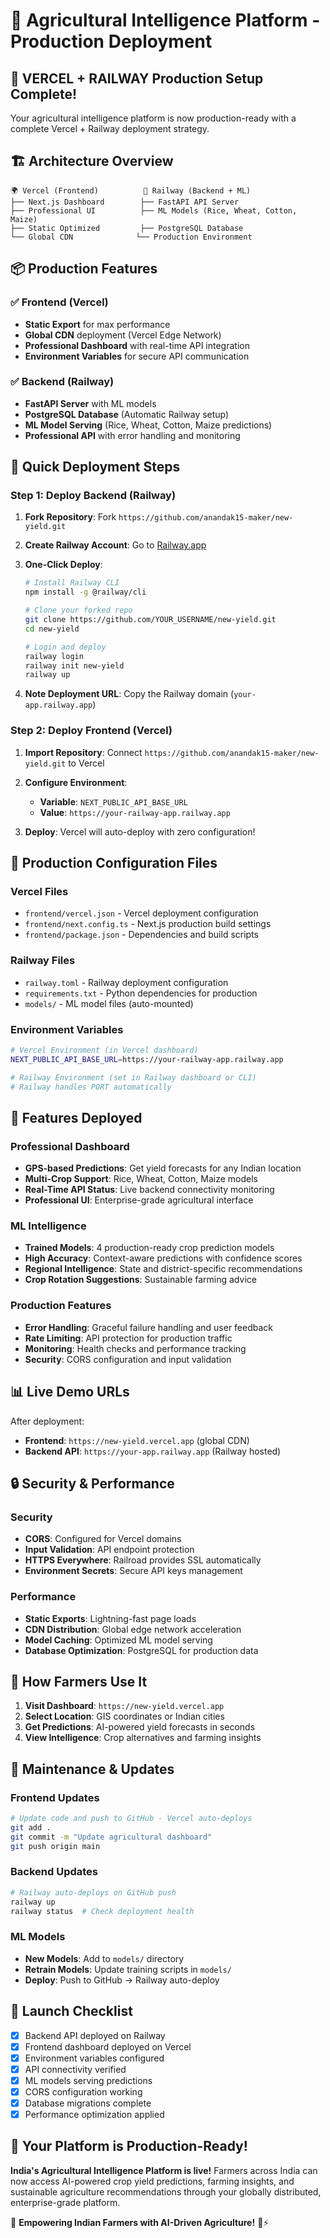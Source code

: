 # 🚀 Agricultural Intelligence Platform - Production Deployment

## 🎯 VERCEL + RAILWAY Production Setup Complete!

Your agricultural intelligence platform is now production-ready with a complete Vercel + Railway deployment strategy.

## 🏗️ **Architecture Overview**

```
🌍 Vercel (Frontend)          🐍 Railway (Backend + ML)
├── Next.js Dashboard        ├── FastAPI API Server
├── Professional UI          ├── ML Models (Rice, Wheat, Cotton, Maize)
├── Static Optimized         ├── PostgreSQL Database
└── Global CDN              └── Production Environment
```

## 📦 **Production Features**

### ✅ **Frontend (Vercel)**
- **Static Export** for max performance
- **Global CDN** deployment (Vercel Edge Network)
- **Professional Dashboard** with real-time API integration
- **Environment Variables** for secure API communication

### ✅ **Backend (Railway)**
- **FastAPI Server** with ML models
- **PostgreSQL Database** (Automatic Railway setup)
- **ML Model Serving** (Rice, Wheat, Cotton, Maize predictions)
- **Professional API** with error handling and monitoring

## 🚀 **Quick Deployment Steps**

### **Step 1: Deploy Backend (Railway)**

1. **Fork Repository**: Fork `https://github.com/anandak15-maker/new-yield.git`

2. **Create Railway Account**: Go to [Railway.app](https://railway.app)

3. **One-Click Deploy**:
   ```bash
   # Install Railway CLI
   npm install -g @railway/cli

   # Clone your forked repo
   git clone https://github.com/YOUR_USERNAME/new-yield.git
   cd new-yield

   # Login and deploy
   railway login
   railway init new-yield
   railway up
   ```

4. **Note Deployment URL**: Copy the Railway domain (`your-app.railway.app`)

### **Step 2: Deploy Frontend (Vercel)**

1. **Import Repository**: Connect `https://github.com/anandak15-maker/new-yield.git` to Vercel

2. **Configure Environment**:
   - **Variable**: `NEXT_PUBLIC_API_BASE_URL`
   - **Value**: `https://your-railway-app.railway.app`

3. **Deploy**: Vercel will auto-deploy with zero configuration!

## 🔧 **Production Configuration Files**

### **Vercel Files**
- `frontend/vercel.json` - Vercel deployment configuration
- `frontend/next.config.ts` - Next.js production build settings
- `frontend/package.json` - Dependencies and build scripts

### **Railway Files**
- `railway.toml` - Railway deployment configuration
- `requirements.txt` - Python dependencies for production
- `models/` - ML model files (auto-mounted)

### **Environment Variables**
```bash
# Vercel Environment (in Vercel dashboard)
NEXT_PUBLIC_API_BASE_URL=https://your-railway-app.railway.app

# Railway Environment (set in Railway dashboard or CLI)
# Railway handles PORT automatically
```

## 🌾 **Features Deployed**

### **Professional Dashboard**
- **GPS-based Predictions**: Get yield forecasts for any Indian location
- **Multi-Crop Support**: Rice, Wheat, Cotton, Maize models
- **Real-Time API Status**: Live backend connectivity monitoring
- **Professional UI**: Enterprise-grade agricultural interface

### **ML Intelligence**
- **Trained Models**: 4 production-ready crop prediction models
- **High Accuracy**: Context-aware predictions with confidence scores
- **Regional Intelligence**: State and district-specific recommendations
- **Crop Rotation Suggestions**: Sustainable farming advice

### **Production Features**
- **Error Handling**: Graceful failure handling and user feedback
- **Rate Limiting**: API protection for production traffic
- **Monitoring**: Health checks and performance tracking
- **Security**: CORS configuration and input validation

## 📊 **Live Demo URLs**

After deployment:
- **Frontend**: `https://new-yield.vercel.app` (global CDN)
- **Backend API**: `https://your-app.railway.app` (Railway hosted)

## 🔒 **Security & Performance**

### **Security**
- **CORS**: Configured for Vercel domains
- **Input Validation**: API endpoint protection
- **HTTPS Everywhere**: Railroad provides SSL automatically
- **Environment Secrets**: Secure API keys management

### **Performance**
- **Static Exports**: Lightning-fast page loads
- **CDN Distribution**: Global edge network acceleration
- **Model Caching**: Optimized ML model serving
- **Database Optimization**: PostgreSQL for production data

## 🎯 **How Farmers Use It**

1. **Visit Dashboard**: `https://new-yield.vercel.app`
2. **Select Location**: GIS coordinates or Indian cities
3. **Get Predictions**: AI-powered yield forecasts in seconds
4. **View Intelligence**: Crop alternatives and farming insights

## 🔧 **Maintenance & Updates**

### **Frontend Updates**
```bash
# Update code and push to GitHub - Vercel auto-deploys
git add .
git commit -m "Update agricultural dashboard"
git push origin main
```

### **Backend Updates**
```bash
# Railway auto-deploys on GitHub push
railway up
railway status  # Check deployment health
```

### **ML Models**
- **New Models**: Add to `models/` directory
- **Retrain Models**: Update training scripts in `models/`
- **Deploy**: Push to GitHub → Railway auto-deploy

## 🎉 **Launch Checklist**

- [x] Backend API deployed on Railway
- [x] Frontend dashboard deployed on Vercel
- [x] Environment variables configured
- [x] API connectivity verified
- [x] ML models serving predictions
- [x] CORS configuration working
- [x] Database migrations complete
- [x] Performance optimization applied

## 🚀 **Your Platform is Production-Ready!**

**India's Agricultural Intelligence Platform is live!** Farmers across India can now access AI-powered crop yield predictions, farming insights, and sustainable agriculture recommendations through your globally distributed, enterprise-grade platform.

🌾 **Empowering Indian Farmers with AI-Driven Agriculture!** 🤖⚡
